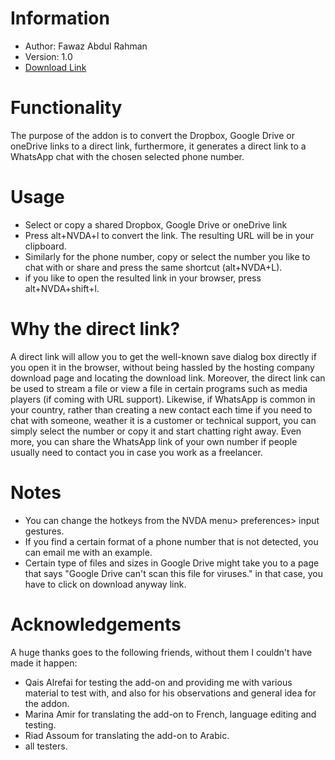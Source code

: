 # Information #
- Author: Fawaz Abdul Rahman
- Version: 1.0
- [Download Link](https://github.com/fawazar94/DirectLink/releases/download/1.0/directLink-1.0.nvda-addon)
# Functionality #
The purpose of the addon is to convert the Dropbox, Google Drive or oneDrive links to a direct link, furthermore, it generates a direct link to a WhatsApp chat with the chosen selected phone number.
# Usage #
- Select or copy a shared Dropbox, Google Drive or oneDrive link
- Press alt+NVDA+l to convert the link. The resulting URL will be in your clipboard.
- Similarly for the phone number, copy or select the number you like to chat with or share and press the same shortcut (alt+NVDA+L).
- if you like to open the resulted link in your browser, press alt+NVDA+shift+l.
# Why the direct link? #
A direct link will allow you to get the well-known save dialog box directly if you open it in the browser, without being hassled by the hosting company download page and locating the download link.
Moreover, the direct link can be used to stream a file or view a file in certain programs such as media players (if coming with URL support).
Likewise, if WhatsApp is common in your country, rather than creating a new contact each time if you need to chat with someone, weather it is a customer or technical support, you can simply select the number or copy it and start chatting right away.
Even more, you can share the WhatsApp link of your own number if people usually need to contact you in case you work as a freelancer.
# Notes #
- You can change the hotkeys from the NVDA menu> preferences> input gestures.
- If you find a certain format of a phone number that is not detected, you can email me with an example. 
- Certain type of files and sizes in Google Drive might take you to a page that says "Google Drive can't scan this file for viruses." in that case, you have to click on download anyway link.
# Acknowledgements #
A huge thanks goes to the following friends, without them I couldn't have made it happen:
<ul>
<li> Qais Alrefai for testing the add-on and providing me with various material to test with, and also for his observations and general idea for the addon. </li>
<li> Marina Amir for translating the add-on to French, language editing and testing. </li>
<li> Riad Assoum for translating the add-on to Arabic. </li>
<li> all testers. </li>
</ul>
